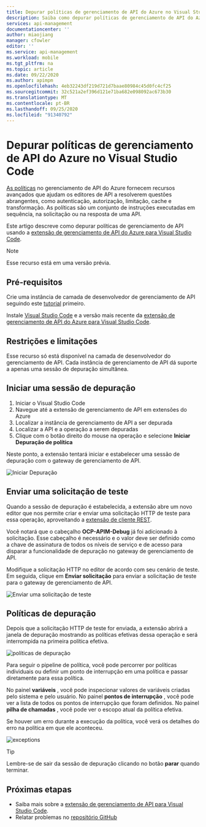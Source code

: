 ```yaml
---
title: Depurar políticas de gerenciamento de API do Azure no Visual Studio Code | Microsoft Docs
description: Saiba como depurar políticas de gerenciamento de API do Azure usando a extensão de Visual Studio Code de gerenciamento de API do Azure
services: api-management
documentationcenter: ''
author: miaojiang
manager: cfowler
editor: ''
ms.service: api-management
ms.workload: mobile
ms.tgt_pltfrm: na
ms.topic: article
ms.date: 09/22/2020
ms.author: apimpm
ms.openlocfilehash: 4eb32243df219d721d7baae80984c45d0fc4cf25
ms.sourcegitcommit: 32c521a2ef396d121e71ba682e098092ac673b30
ms.translationtype: MT
ms.contentlocale: pt-BR
ms.lasthandoff: 09/25/2020
ms.locfileid: "91340792"
---
```

# <a name="debug-azure-api-management-policies-in-visual-studio-code"></a>Depurar políticas de gerenciamento de API do Azure no Visual Studio Code

[As políticas](api-management-policies.md) no gerenciamento de API do Azure fornecem recursos avançados que ajudam os editores de API a resolverem questões abrangentes, como autenticação, autorização, limitação, cache e transformação. As políticas são um conjunto de instruções executadas em sequência, na solicitação ou na resposta de uma API. 

Este artigo descreve como depurar políticas de gerenciamento de API usando a [extensão de gerenciamento de API do Azure para Visual Studio Code](https://marketplace.visualstudio.com/items?itemName=ms-azuretools.vscode-apimanagement). 

> [!NOTE]
> Esse recurso está em uma versão prévia.

## <a name="prerequisites"></a>Pré-requisitos

Crie uma instância de camada de desenvolvedor de gerenciamento de API seguindo este [tutorial](get-started-create-service-instance.md) primeiro.

Instale [Visual Studio Code](https://code.visualstudio.com/) e a versão mais recente da [extensão de gerenciamento de API do Azure para Visual Studio Code](https://marketplace.visualstudio.com/items?itemName=ms-azuretools.vscode-apimanagement). 

## <a name="restrictions-and-limitations"></a>Restrições e limitações

Esse recurso só está disponível na camada de desenvolvedor do gerenciamento de API. Cada instância de gerenciamento de API dá suporte a apenas uma sessão de depuração simultânea.

## <a name="initiate-a-debugging-session"></a>Iniciar uma sessão de depuração

1. Iniciar o Visual Studio Code
2. Navegue até a extensão de gerenciamento de API em extensões do Azure
3. Localizar a instância de gerenciamento de API a ser depurada
4. Localizar a API e a operação a serem depuradas
5. Clique com o botão direito do mouse na operação e selecione **Iniciar Depuração de política**

Neste ponto, a extensão tentará iniciar e estabelecer uma sessão de depuração com o gateway de gerenciamento de API.

![Iniciar Depuração](media/api-management-debug-policies/initiate-debugging-session.png)

## <a name="send-a-test-request"></a>Enviar uma solicitação de teste
Quando a sessão de depuração é estabelecida, a extensão abre um novo editor que nos permite criar e enviar uma solicitação HTTP de teste para essa operação, aproveitando a [extensão de cliente REST](https://marketplace.visualstudio.com/items?itemName=humao.rest-client).

Você notará que o cabeçalho **OCP-APIM-Debug** já foi adicionado à solicitação. Esse cabeçalho é necessário e o valor deve ser definido como a chave de assinatura de todos os níveis de serviço e de acesso para disparar a funcionalidade de depuração no gateway de gerenciamento de API.

Modifique a solicitação HTTP no editor de acordo com seu cenário de teste. Em seguida, clique em **Enviar solicitação** para enviar a solicitação de teste para o gateway de gerenciamento de API.

![Enviar uma solicitação de teste](media/api-management-debug-policies/rest-client.png)

## <a name="debug-policies"></a>Políticas de depuração
Depois que a solicitação HTTP de teste for enviada, a extensão abrirá a janela de depuração mostrando as políticas efetivas dessa operação e será interrompida na primeira política efetiva. 

![políticas de depuração](media/api-management-debug-policies/main-window.png)

Para seguir o pipeline de política, você pode percorrer por políticas individuais ou definir um ponto de interrupção em uma política e passar diretamente para essa política. 

No painel **variáveis** , você pode inspecionar valores de variáveis criadas pelo sistema e pelo usuário. No painel **pontos de interrupção** , você pode ver a lista de todos os pontos de interrupção que foram definidos. No painel **pilha de chamadas** , você pode ver o escopo atual da política efetiva. 

Se houver um erro durante a execução da política, você verá os detalhes do erro na política em que ele aconteceu. 

![exceptions](media/api-management-debug-policies/exception.png)

> [!TIP]
> Lembre-se de sair da sessão de depuração clicando no botão **parar** quando terminar.


## <a name="next-steps"></a>Próximas etapas

+ Saiba mais sobre a [extensão de gerenciamento de API para Visual Studio Code](https://marketplace.visualstudio.com/items?itemName=ms-azuretools.vscode-apimanagement). 
+ Relatar problemas no [repositório GitHub](https://github.com/Microsoft/vscode-apimanagement)

